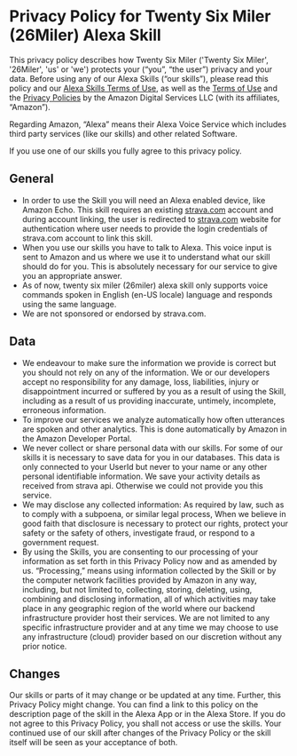 # Privacy Policy for Twenty Six Miler (26Miler) Alexa Skill

This privacy policy describes how Twenty Six Miler ('Twenty Six Miler', '26Miler', 'us' or 'we') protects your (“you”, “the user”) privacy and your data. Before using any of our Alexa Skills (“our skills”), please read this policy and our [Alexa Skills Terms of Use](https://26miler.github.io/terms-of-use), as well as the [Terms of Use](https://www.amazon.com/gp/help/customer/display.html?nodeId=201809740) and the [Privacy Policies](https://www.amazon.com/privacy) by the Amazon Digital Services LLC (with its affiliates, “Amazon”).

Regarding Amazon, “Alexa” means their Alexa Voice Service which includes third party services (like our skills) and other related Software.

If you use one of our skills you fully agree to this privacy policy.

## General
- In order to use the Skill you will need an Alexa enabled device, like Amazon Echo. This skill requires an existing [strava.com](https://www.strava.com/) account and during account linking, the user is redirected to [strava.com](https://www.strava.com) website for authentication where user needs to provide the login credentials of strava.com account to link this skill.
- When you use our skills you have to talk to Alexa. This voice input is sent to Amazon and us where we use it to understand what our skill should do for you. This is absolutely necessary for our service to give you an appropriate answer.
- As of now, twenty six miler (26miler) alexa skill only supports voice commands spoken in English (en-US locale) language and responds using the same language.
- We are not sponsored or endorsed by strava.com.

## Data
- We endeavour to make sure the information we provide is correct but you should not rely on any of the information. We or our developers accept no responsibility for any damage, loss, liabilities, injury or disappointment incurred or suffered by you as a result of using the Skill, including as a result of us providing inaccurate, untimely, incomplete, erroneous information.
- To improve our services we analyze automatically how often utterances are spoken and other analytics. This is done automatically by Amazon in the Amazon Developer Portal.
- We never collect or share personal data with our skills. For some of our skills it is necessary to save data for you in our databases. This data is only connected to your UserId but never to your name or any other personal identifiable information. We save your activity details as received from strava api. Otherwise we could not provide you this service.
- We may disclose any collected information: As required by law, such as to comply with a subpoena, or similar legal process, When we believe in good faith that disclosure is necessary to protect our rights, protect your safety or the safety of others, investigate fraud, or respond to a government request.
- By using the Skills, you are consenting to our processing of your information as set forth in this Privacy Policy now and as amended by us. “Processing,” means using information collected by the Skill or by the computer network facilities provided by Amazon in any way, including, but not limited to, collecting, storing, deleting, using, combining and disclosing information, all of which activities may take place in any geographic region of the world where our backend infrastructure provider host their services. We are not limited to any specific infrastructure provider and at any time we may choose to use any infrastructure (cloud) provider based on our discretion without any prior notice.

## Changes
Our skills or parts of it may change or be updated at any time. Further, this Privacy Policy might change. You can find a link to this policy on the description page of the skill in the Alexa App or in the Alexa Store. If you do not agree to this Privacy Policy, you shall not access or use the skills. Your continued use of our skill after changes of the Privacy Policy or the skill itself will be seen as your acceptance of both.
